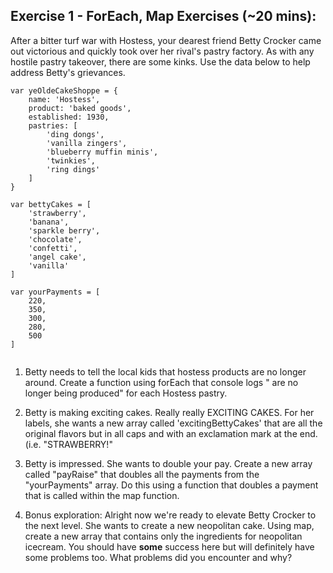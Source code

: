 ## Exercise 1 - ForEach, Map Exercises (~20 mins):

After a bitter turf war with Hostess, your dearest friend Betty Crocker came out victorious and quickly took over her rival's pastry factory.  As with any hostile pastry takeover, there are some kinks.  Use the data below to help address Betty's grievances. 


```
var yeOldeCakeShoppe = {
	name: 'Hostess',
	product: 'baked goods',
	established: 1930,
	pastries: [
		'ding dongs',
		'vanilla zingers',
		'blueberry muffin minis',
		'twinkies',
		'ring dings'
	]
}

var bettyCakes = [
	'strawberry',
	'banana',
	'sparkle berry',
	'chocolate',
	'confetti',
	'angel cake',
	'vanilla'
]

var yourPayments = [
	220,
	350,
	300,
	280,
	500
]


```

1. Betty needs to tell the local kids that hostess products are no longer around.  Create a function using forEach that console logs "<pastry name> are no longer being produced" for each Hostess pastry.

2. Betty is making exciting cakes.  Really really EXCITING CAKES.  For her labels, she wants a new array called 'excitingBettyCakes' that are all the original flavors but in all caps and with an exclamation mark at the end.  (i.e. "STRAWBERRY!"

3. Betty is impressed.  She wants to double your pay. Create a new array called "payRaise" that doubles all the payments from the "yourPayments" array.  Do this using a function that doubles a payment that is called within the map function.

4. Bonus exploration: Alright now we're ready to elevate Betty Crocker to the next level.  She wants to create a new neopolitan cake.  Using map, create a new array that contains only the ingredients for neopolitan icecream.  You should have __some__ success here but will definitely have some problems too.  What problems did you encounter and why?

